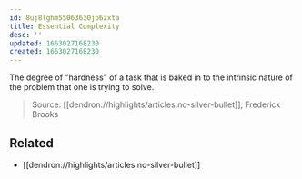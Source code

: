 ```yaml
---
id: 8uj8lghm55063630jp6zxta
title: Essential Complexity
desc: ''
updated: 1663027168230
created: 1663027168230
---
```


The degree of "hardness" of a task that is baked in to the intrinsic nature of the problem that one is trying to solve. 

> Source: [[dendron://highlights/articles.no-silver-bullet]], Frederick Brooks

## Related
- [[dendron://highlights/articles.no-silver-bullet]]